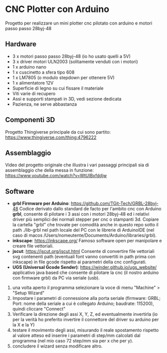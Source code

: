 # CNC Plotter con Arduino

Progetto per realizzare un mini plotter cnc pilotato con arduino e motori passo passo 28byj-48

## Hardware

- 3 x motori passo passo 28byj-48 (io ho usato quelli a 5V)
- 3 x driver motori ULN2003 (solitamente venduti con i motori)
- 1 x arduino nano
- 1 x cuscinetto a sfera tipo 608
- 1 x LM7805 (o modulo stepdown per ottenere 5V)
- 1 x alimentatore 12V
- Superficie di legno su cui fissare il materiale
- Viti varie di recupero
- Assi e supporti stampati in 3D, vedi sezione dedicata
- Pazienza, ne serve abbastanza

## Componenti 3D

Progetto Thingiverse principale da cui sono partito: https://www.thingiverse.com/thing:4796222 


## Assemblaggio

Video del progetto originale che illustra i vari passaggi principali sia di assemblaggio che della messa in funzione: https://www.youtube.com/watch?v=WtUIBxfddjw

## Software

- **grbl Firmware per Arduino**: https://github.com/TGit-Tech/GRBL-28byj-48
Codice derivato dallo standard de facto per l'ambito cnc con Arduino **grbl**, consente di pilotare i 3 assi con i motori 28byj-48 ed i relativi driver più semplici dei normali stepper per cnc o stampanti 3d.
Copiare la cartella "grbl" che trovate per comodità anche in questo repo sotto il path ./lib-grbl nel path locale del PC con le librerie di ArduinoIDE (nel caso di macos /Users/nomeutente/Documents/Arduino/libraries/grbl).
- **inkscape**: https://inkscape.org/
Famoso software open per manipolare e creare file vettoriali.
- **jscut**: https://jscut.org/jscut.html
Consente di convertire file vettoriali svg contenenti path (eventuali font vanno convertiti in path prima con inkscape) in file gcode rispetto ai parametri della cnc configurati.
- **UGS (Universal Gcode Sender)**: https://winder.github.io/ugs_website/
applicativo java based che consente di pilotare la cnc (il nostro arduino con firmware grbl) da PC via seriale (usb).
1. una volta aperto il programma selezionare la voce di menu "Machine" > "Setup Wizard"
2. Impostare i parametri di connessione alla porta seriale (firmware: GRBL; Port: nome della seriale a cui è collegato Arduino; baudrate: 115200), quindi cliccare "Connect"
3. Verificare la direzione degli assi X, Y, Z, ed eventualmente invertirla (io per la verità ho preferito invertire il connettore del driver su arduino per la X e la Y)
4. testare il movimento degli assi, misurando il reale spostamento rispetto al valore atteso ed inserire i parametri di step/mm calcolati dal programma (nel mio caso 72 step/mm sia per x che per y).
5. concludere il wizard senza modificare altro.

